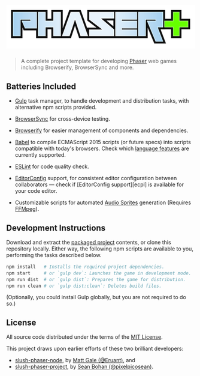 ![Phaser Plus Template](logo.png)
=================================

>   A complete project template for developing [Phaser][phsr] web games
>   including Browserify, BrowserSync and more.


Batteries Included
------------------

*   [Gulp][gulp] task manager, to handle development and distribution tasks,
    with alternative npm scripts provided.

*   [BrowserSync][bsnc] for cross-device testing.

*   [Browserify][brsy] for easier management of components and dependencies.

*   [Babel][babl] to compile ECMAScript 2015 scripts (or future specs) into
    scripts compatible with today's browsers. Check which [language
    features][feat] are currently supported.

*   [ESLint][eslt] for code quality check.

*   [EditorConfig][edcf] support, for consistent editor configuration between
    collaborators — check if [EditorConfig support][ecpl] is available for your
    code editor.

*   Customizable scripts for automated [Audio Sprites][ausp] generation
    (Requires [FFMpeg][ffmp]).


Development Instructions
------------------------

Download and extract the [packaged project][dwld] contents, or clone this
repository locally. Either way, the following npm scripts are available to you,
performing the tasks described below.

```sh
npm install   # Installs the required project dependencies.
npm start     # or `gulp dev`: Launches the game in development mode.
npm run dist  # or `gulp dist`: Prepares the game for distribution.
npm run clean # or `gulp dist:clean`: Deletes build files.
```

(Optionally, you could install Gulp globally, but you are not required to do
so.)


License
-------

All source code distributed under the terms of the [MIT License](LICENSE).

This project draws upon earlier efforts of these two brilliant developers:

- [slush-phaser-node][sspn], by [Matt Gale (@Eruant)][matt], and
- [slush-phaser-project][sspp], by [Sean Bohan (@pixelpicosean)][ppsn].


<!-- Links -->

[phsr]: http://phaser.io/
[babl]: https://babeljs.io/
[eslt]: http://eslint.org/
[gulp]: http://gulpjs.com/
[brsy]: http://browserify.org/
[ffmp]: https://www.ffmpeg.org/
[edcf]: http://editorconfig.org/
[matt]: https://github.com/Eruant
[bsnc]: http://www.browsersync.io/
[ppsn]: https://github.com/pixelpicosean/
[feat]: https://babeljs.io/docs/learn-es2015/
[ausp]: https://github.com/tonistiigi/audiosprite
[sspn]: https://github.com/Eruant/slush-phaser-node
[sspp]: https://github.com/pixelpicosean/slush-phaser-project
[dwld]: https://github.com/rblopes/phaser-plus-template/archive/master.zip
